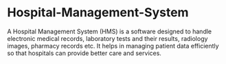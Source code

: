 # Hospital-Management-System

A Hospital Management System (HMS) is a software designed to handle electronic medical records, laboratory tests and their results, radiology images, pharmacy records etc. It helps in managing patient data efficiently so that hospitals can provide better care and services.

